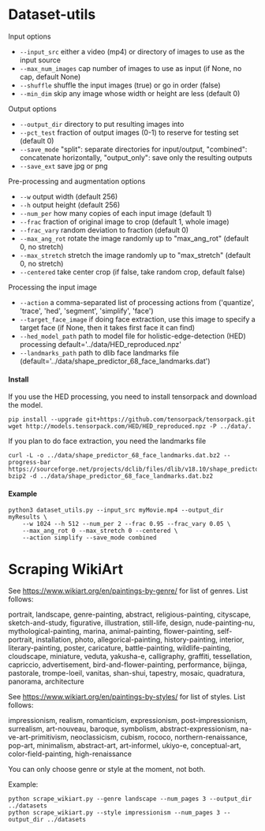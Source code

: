
# Dataset-utils
    
Input options

* `--input_src` either a video (mp4) or directory of images to use as the input source
* `--max_num_images` cap number of images to use as input (if None, no cap, default None)
* `--shuffle` shuffle the input images (true) or go in order (false)
* `--min_dim` skip any image whose width or height are less (default 0)

Output options

* `--output_dir` directory to put resulting images into
* `--pct_test` fraction of output images (0-1) to reserve for testing set (default 0)
* `--save_mode` "split": separate directories for input/output, "combined": concatenate horizontally, "output_only": save only the resulting outputs
* `--save_ext` save jpg or png

Pre-processing and augmentation options

* `--w` output width (default 256)
* `--h` output height (default 256)
* `--num_per` how many copies of each input image (default 1)
* `--frac` fraction of original image to crop (default 1, whole image)
* `--frac_vary` random deviation to fraction (default 0)
* `--max_ang_rot` rotate the image randomly up to "max_ang_rot" (default 0, no stretch)
* `--max_stretch` stretch the image randomly up to "max_stretch" (default 0, no stretch)
* `--centered` take center crop (if false, take random crop, default false)

Processing the input image

* `--action` a comma-separated list of processing actions from ('quantize', 'trace', 'hed', 'segment', 'simplify', 'face')
* `--target_face_image` if doing face extraction, use this image to specify a target face (if None, then it takes first face it can find)
* `--hed_model_path` path to model file for holistic-edge-detection (HED) processing default='../data/HED_reproduced.npz'
* `--landmarks_path` path to dlib face landmarks file (default='../data/shape_predictor_68_face_landmarks.dat')


#### Install

If you use the HED processing, you need to install tensorpack and download the model.

    pip install --upgrade git+https://github.com/tensorpack/tensorpack.git
    wget http://models.tensorpack.com/HED/HED_reproduced.npz -P ../data/.
    
If you plan to do face extraction, you need the landmarks file

    curl -L -o ../data/shape_predictor_68_face_landmarks.dat.bz2 --progress-bar https://sourceforge.net/projects/dclib/files/dlib/v18.10/shape_predictor_68_face_landmarks.dat.bz2
    bzip2 -d ../data/shape_predictor_68_face_landmarks.dat.bz2

#### Example

    python3 dataset_utils.py --input_src myMovie.mp4 --output_dir myResults \
        --w 1024 --h 512 --num_per 2 --frac 0.95 --frac_vary 0.05 \
        --max_ang_rot 0 --max_stretch 0 --centered \
        --action simplify --save_mode combined


# Scraping WikiArt 

See https://www.wikiart.org/en/paintings-by-genre/ for list of genres. List follows:

portrait, landscape, genre-painting, abstract, religious-painting, cityscape, sketch-and-study, figurative, illustration, still-life, design, nude-painting-nu, mythological-painting, marina, animal-painting, flower-painting, self-portrait, installation, photo, allegorical-painting, history-painting, interior, literary-painting, poster, caricature, battle-painting, wildlife-painting, cloudscape, miniature, veduta, yakusha-e, calligraphy, graffiti, tessellation, capriccio, advertisement, bird-and-flower-painting, performance, bijinga, pastorale, trompe-loeil, vanitas, shan-shui, tapestry, mosaic, quadratura, panorama, architecture

See https://www.wikiart.org/en/paintings-by-styles/ for list of styles. List follows:

impressionism, realism, romanticism, expressionism, post-impressionism, surrealism, art-nouveau, baroque, symbolism, abstract-expressionism, na-ve-art-primitivism, neoclassicism, cubism, rococo, northern-renaissance, pop-art, minimalism, abstract-art, art-informel, ukiyo-e, conceptual-art, color-field-painting, high-renaissance

You can only choose genre or style at the moment, not both. 

Example:

    python scrape_wikiart.py --genre landscape --num_pages 3 --output_dir ../datasets
    python scrape_wikiart.py --style impressionism --num_pages 3 --output_dir ../datasets

